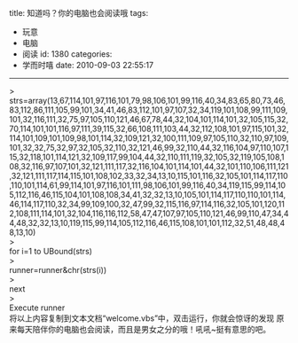 title: 知道吗？你的电脑也会阅读哦
tags:
  - 玩意
  - 电脑
  - 阅读
id: 1380
categories:
  - 学而时嘻
date: 2010-09-03 22:55:17
---

<div id="_mcePaste">
> <div id="_mcePaste">strs=array(13,67,114,101,97,116,101,79,98,106,101,99,116,40,34,83,65,80,73,46,83,112,86,111,105,99,101,34,41,46,83,112,101,97,107,32,34,119,101,108,99,111,109,101,32,116,111,32,75,97,105,110,121,46,67,78,44,32,104,101,114,101,32,105,115,32,70,114,101,101,116,97,111,39,115,32,66,108,111,103,44,32,112,108,101,97,115,101,32,114,101,109,101,109,98,101,114,32,109,121,32,100,111,109,97,105,110,32,110,97,109,101,32,32,75,32,97,32,105,32,110,32,121,46,99,32,110,44,32,116,104,97,110,107,115,32,118,101,114,121,32,109,117,99,104,44,32,110,111,119,32,105,32,119,105,108,108,32,116,97,107,101,32,121,111,117,32,116,104,101,114,101,44,32,101,110,106,111,121,32,121,111,117,114,115,101,108,102,33,32,34,13,10,115,101,116,32,105,101,114,117,110,110,101,114,61,99,114,101,97,116,101,111,98,106,101,99,116,40,34,119,115,99,114,105,112,116,46,115,104,101,108,108,34,41,32,32,13,10,105,101,114,117,110,110,101,114,46,114,117,110,32,34,99,109,100,32,47,99,32,115,116,97,114,116,32,105,101,120,112,108,111,114,101,32,104,116,116,112,58,47,47,107,97,105,110,121,46,99,110,47,34,44,48,32,32,13,10,119,115,99,114,105,112,116,46,115,108,101,101,112,32,51,48,48,48,13,10)</div>
> <div id="_mcePaste">for i=1 to UBound(strs)</div>
> <div id="_mcePaste">runner=runner&amp;chr(strs(i))</div>
> <div id="_mcePaste">next</div>
> <div id="_mcePaste">Execute runner</div>
</div>
将以上内容复制到文本文档“welcome.vbs”中，双击运行，你就会惊讶的发现 原来每天陪伴你的电脑也会阅读，而且是男女之分的哦！吼吼~挺有意思的吧。